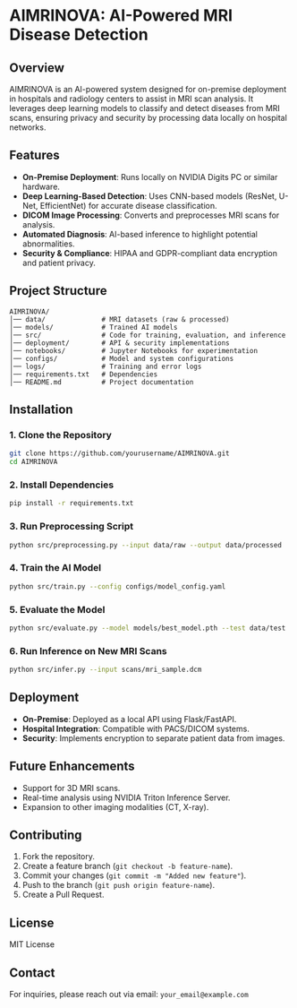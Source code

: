 # AIMRINOVA: AI-Powered MRI Disease Detection

## Overview
AIMRINOVA is an AI-powered system designed for on-premise deployment in hospitals and radiology centers to assist in MRI scan analysis. It leverages deep learning models to classify and detect diseases from MRI scans, ensuring privacy and security by processing data locally on hospital networks.

## Features
- **On-Premise Deployment**: Runs locally on NVIDIA Digits PC or similar hardware.
- **Deep Learning-Based Detection**: Uses CNN-based models (ResNet, U-Net, EfficientNet) for accurate disease classification.
- **DICOM Image Processing**: Converts and preprocesses MRI scans for analysis.
- **Automated Diagnosis**: AI-based inference to highlight potential abnormalities.
- **Security & Compliance**: HIPAA and GDPR-compliant data encryption and patient privacy.

## Project Structure
```
AIMRINOVA/
│── data/              # MRI datasets (raw & processed)
│── models/            # Trained AI models
│── src/               # Code for training, evaluation, and inference
│── deployment/        # API & security implementations
│── notebooks/         # Jupyter Notebooks for experimentation
│── configs/           # Model and system configurations
│── logs/              # Training and error logs
│── requirements.txt   # Dependencies
│── README.md          # Project documentation
```

## Installation
### **1. Clone the Repository**
```bash
git clone https://github.com/yourusername/AIMRINOVA.git
cd AIMRINOVA
```

### **2. Install Dependencies**
```bash
pip install -r requirements.txt
```

### **3. Run Preprocessing Script**
```bash
python src/preprocessing.py --input data/raw --output data/processed
```

### **4. Train the AI Model**
```bash
python src/train.py --config configs/model_config.yaml
```

### **5. Evaluate the Model**
```bash
python src/evaluate.py --model models/best_model.pth --test data/test
```

### **6. Run Inference on New MRI Scans**
```bash
python src/infer.py --input scans/mri_sample.dcm
```

## Deployment
- **On-Premise**: Deployed as a local API using Flask/FastAPI.
- **Hospital Integration**: Compatible with PACS/DICOM systems.
- **Security**: Implements encryption to separate patient data from images.

## Future Enhancements
- Support for 3D MRI scans.
- Real-time analysis using NVIDIA Triton Inference Server.
- Expansion to other imaging modalities (CT, X-ray).

## Contributing
1. Fork the repository.
2. Create a feature branch (`git checkout -b feature-name`).
3. Commit your changes (`git commit -m "Added new feature"`).
4. Push to the branch (`git push origin feature-name`).
5. Create a Pull Request.

## License
MIT License

## Contact
For inquiries, please reach out via email: `your_email@example.com`
